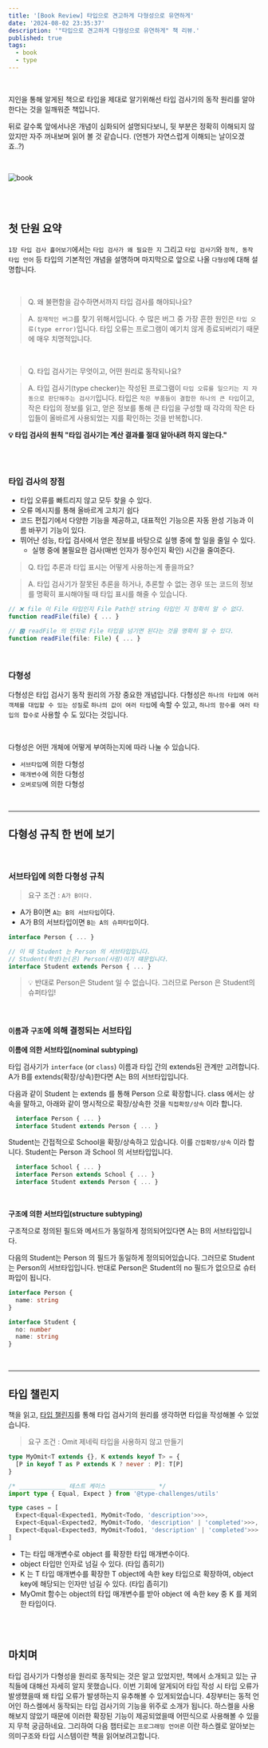 ```yaml
---
title: '[Book Review] 타입으로 견고하게 다형성으로 유연하게'
date: '2024-08-02 23:35:37'
description: '"타입으로 견고하게 다형성으로 유연하게" 책 리뷰.'
published: true
tags:
  - book
  - type
---
```


<br />

지인을 통해 알게된 책으로 타입을 제대로 알기위해선 타입 검사기의 동작 원리를 알야한다는 것을 일깨워준 책입니다.

뒤로 갈수록 앞에서나온 개념이 심화되어 설명되다보니, 뒷 부분은 정확히 이해되지 않았지만 자주 꺼내보며 읽어 볼 것 같습니다. (언젠가 자연스럽게 이해되는 날이오겠죠..?)

<br />

![book](./images/bookCover.png)

<br />
<br />

## 첫 단원 요약

`1장 타입 검사 흝어보기`에서는 `타입 검사가 왜 필요한 지` 그리고 `타입 검사기`와 `정적, 동작 타입 언어` 등 타입의 기본적인 개념을 설명하며 마지막으로 앞으로 나올 `다형성`에 대해 설명합니다.

<br />

> Q. 왜 불편함을 감수하면서까지 타입 검사를 해야되나요?

> A. `잠재적인 버그`를 찾기 위해서입니다. 수 많은 버그 중 가장 흔한 원인은 `타입 오류(type error)`입니다. 타입 오류는 프로그램이 예기치 않게 종료되버리기 때문에 매우 치명적입니다.

<br />

> Q. 타입 검사기는 무엇이고, 어떤 원리로 동작되나요?

> A. 타입 검사기(type checker)는 작성된 프로그램이 `타입 오류를 일으키는 지 자동으로 판단해주는 검사기`입니다. 타입은 `작은 부품들이 결합한 하나의 큰 타입`이고, 작은 타입의 정보를 읽고, 얻은 정보를 통해 큰 타입을 구성할 때 각각의 작은 타입들이 올바르게 사용되었는 지를 확인하는 것을 반복합니다.

**💡 타입 검사의 원칙 "타입 검사기는 계산 결과를 절대 알아내려 하지 않는다."**

<br />
<br />

### 타입 검사의 장점

- 타입 오류를 빠트리지 않고 모두 찾을 수 있다.
- 오류 메시지를 통해 올바르게 고치기 쉽다
- 코드 편집기에서 다양한 기능을 제공하고, 대표적인 기능으론 자동 완성 기능과 이름 바꾸기 기능이 있다.
- 뛰어난 성능, 타입 검사에서 얻은 정보를 바탕으로 실행 중에 할 일을 줄일 수 있다.
  - 실행 중에 불필요한 검사(매번 인자가 정수인지 확인) 시간을 줄여준다.

> Q. 타입 추론과 타입 표시는 어떻게 사용하는게 좋을까요?

> A. 타입 검사기가 잘못된 추론을 하거나, 추론할 수 없는 경우 또는 코드의 정보를 명확히 표시해야될 때 타입 표시를 해줄 수 있습니다.

```typescript
// ❌ file 이 File 타입인지 File Path인 string 타입인 지 정확히 알 수 없다.
function readFile(file) { ... }

// 🅾️ readFile 의 인자로 File 타입을 넘기면 된다는 것을 명확히 알 수 있다.
function readFile(file: File) { ... }
```

<br/>

### 다형성

다형성은 타입 검사기 동작 원리의 가장 중요한 개념입니다. 다형성은 `하나의 타입에 여러 객체를 대입할 수 있는 성질`로 `하나의 값이 여러 타입`에 속할 수 있고, `하나의 함수를 여러 타입의 합수로` 사용할 수 도 있다는 것입니다.

<br />

다형성은 어떤 개체에 어떻게 부여하는지에 따라 나눌 수 있습니다.

- `서브타입`에 의한 다형성
- `매개변수`에 의한 다형성
- `오버로딩`에 의한 다형성

<br />

---

## 다형성 규칙 한 번에 보기

<br />

### 서브타입에 의한 다형성 규칙

> 요구 조건 : `A가 B이다.`

- A가 B이면 `A는 B의 서브타입`이다.
- A가 B의 서브타입이면 `B는 A의 슈퍼타입`이다.

```ts
interface Person { ... }

// 이 때 Student 는 Person 의 서브타입입니다.
// Student(학생)는(은) Person(사람)이기 떄문입니다.
interface Student extends Person { ... }
```

> 💡 반대로 Person은 Student 일 수 없습니다. 그러므로 Person 은 Student의 슈퍼타입!

<br />

### `이름`과 `구조`에 의해 결정되는 서브타입

**이름에 의한 서브타입(nominal subtyping)**

타입 검사기가 `interface` (or `class`) 이름과 타입 간의 extends된 관계만 고려합니다.
A가 B를 extends(확장/상속)한다면 A는 B의 서브타입입니다.

다음과 같이 Student 는 extends 를 통해 Person 으로 확장합니다.
class 에서는 상속을 말하고, 아래와 같이 명시적으로 확장/상속한 것을 `직접확장/상속` 이라 합니다.

```ts
  interface Person { ... }
  interface Student extends Person { ... }
```

Student는 간접적으로 School을 확장/상속하고 있습니다. 이를 `간접확장/상속` 이라 합니다.
Student는 Person 과 School 의 서브타입입니다.

```ts
  interface School { ... }
  interface Person extends School { ... }
  interface Student extends Person { ... }
```

<br />

**구조에 의한 서브타입(structure subtyping)**

구조적으로 정의된 필드와 메서드가 동일하게 정의되어있다면 A는 B의 서브타입입니다.

다음의 Student는 Person 의 필드가 동일하게 정의되어있습니다.
그러므로 Student는 Person의 서브타입입니다. 반대로 Person은 Student의 no 필드가 없으므로 슈터파입이 됩니다.

```ts
interface Person {
  name: string
}

interface Student {
  no: number
  name: string
}
```

<br />

---

## 타입 챌린지

책을 읽고, [타입 챌린지](https://github.com/type-challenges/type-challenges)를 통해 타입 검사기의 원리를 생각하면 타입을 작성해볼 수 있었습니다.

> 요구 조건 : Omit 제네릭 타입을 사용하지 않고 만들기

```ts
type MyOmit<T extends {}, K extends keyof T> = {
  [P in keyof T as P extends K ? never : P]: T[P]
}

/* _____________ 테스트 케이스 _____________ */
import type { Equal, Expect } from '@type-challenges/utils'

type cases = [
  Expect<Equal<Expected1, MyOmit<Todo, 'description'>>>,
  Expect<Equal<Expected2, MyOmit<Todo, 'description' | 'completed'>>>,
  Expect<Equal<Expected3, MyOmit<Todo1, 'description' | 'completed'>>>
]
```

- T는 타입 매개변수로 object 를 확장한 타입 매개변수이다.
- object 타입만 인자로 넘길 수 있다. (타입 좁히기)
- K 는 T 타입 매개변수를 확장한 T object에 속한 key 타입으로 확장하여, object key에 해당되는 인자만 넘길 수 있다. (타입 좁히기)
- MyOmit 함수는 object의 타입 매개변수를 받아 object 에 속한 key 중 K 를 제외한 타입이다.

<br />
<br />

## 마치며

타입 검사기가 다형성을 원리로 동작되는 것은 알고 있었지만, 책에서 소개되고 있는 규칙들에 대해선 자세히 알지 못했습니다. 이번 기회에 알게되어 타입 작성 시 타입 오류가 발생했을때 왜 타입 오류가 발생하는지 유추해볼 수 있게되었습니다.
4장부터는 동적 언어인 하스켈에서 동작되는 타입 검사기의 기능을 위주로 소개가 됩니다. 하스켈을 사용해보지 않았기 때문에 이러한 확장된 기능이 제공되었을때 어떤식으로 사용해볼 수 있을지 무척 궁금하네요. 그리하여 다음 챕터로는 `프로그래밍 언어론` 이란 하스켈로 알아보는 의미구조와 타입 시스템이란 책을 읽어보려고합니다.
